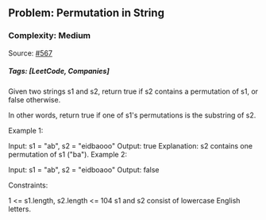 ## Problem: Permutation in String

### Complexity: Medium

Source: [#567](https://leetcode.com/problems/permutation-in-string/description/)

##### Tags: [LeetCode, Companies]

Given two strings s1 and s2, return true if s2 contains a permutation of s1, or false otherwise.

In other words, return true if one of s1's permutations is the substring of s2.

Example 1:

Input: s1 = "ab", s2 = "eidbaooo"
Output: true
Explanation: s2 contains one permutation of s1 ("ba").
Example 2:

Input: s1 = "ab", s2 = "eidboaoo"
Output: false

Constraints:

1 <= s1.length, s2.length <= 104
s1 and s2 consist of lowercase English letters.
